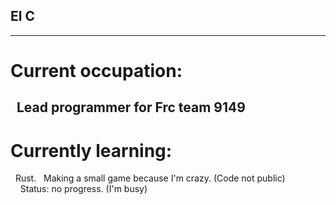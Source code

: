 ## El C
--------------------------------------------
# Current occupation:
  Lead programmer for Frc team 9149
-------
# Currently learning:
  Rust. 
  Making a small game because I'm crazy. (Code not public)
    Status: no progress. (I'm busy)
